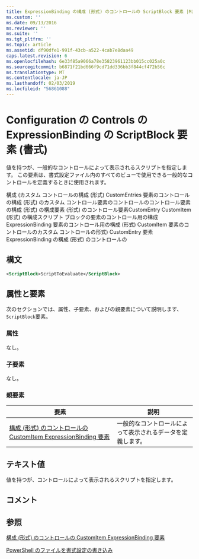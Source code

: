 ```yaml
---
title: ExpressionBinding の構成 (形式) のコントロールの ScriptBlock 要素 |Microsoft Docs
ms.custom: ''
ms.date: 09/13/2016
ms.reviewer: ''
ms.suite: ''
ms.tgt_pltfrm: ''
ms.topic: article
ms.assetid: df90dfe1-991f-43cb-a522-4cab7e8daa49
caps.latest.revision: 6
ms.openlocfilehash: 6e33f85a9066a78e35823961123bb015cc025a0c
ms.sourcegitcommit: b6871f21bd666f9cd71dd336bb3f844cf472b56c
ms.translationtype: MT
ms.contentlocale: ja-JP
ms.lasthandoff: 02/03/2019
ms.locfileid: "56861088"
---
```

# <a name="scriptblock-element-for-expressionbinding-for-controls-for-configuration-format"></a>Configuration の Controls の ExpressionBinding の ScriptBlock 要素 (書式)

値を持つが、一般的なコントロールによって表示されるスクリプトを指定します。 この要素は、書式設定ファイル内のすべてのビューで使用できる一般的なコントロールを定義するときに使用されます。

構成 (カスタム コントロールの構成 (形式) CustomEntries 要素のコントロールの構成 (形式) のカスタム コントロール要素のコントロールのコントロール要素の構成 (形式) の構成要素 (形式) のコントロール要素CustomEntry CustomItem (形式) の構成スクリプト ブロックの要素のコントロール用の構成 ExpressionBinding 要素のコントロール用の構成 (形式) CustomItem 要素のコントロールのカスタム コントロールの形式) CustomEntry 要素ExpressionBinding の構成 (形式) のコントロールの

## <a name="syntax"></a>構文

```xml
<ScriptBlock>ScriptToEvaluate</ScriptBlock>
```

## <a name="attributes-and-elements"></a>属性と要素

次のセクションでは、属性、子要素、およびの親要素について説明します、`ScriptBlock`要素。

### <a name="attributes"></a>属性

なし。

### <a name="child-elements"></a>子要素

なし。

### <a name="parent-elements"></a>親要素

|要素|説明|
|-------------|-----------------|
|[構成 (形式) のコントロールの CustomItem ExpressionBinding 要素](./expressionbinding-element-for-customitem-for-controls-for-configuration-format.md)|一般的なコントロールによって表示されるデータを定義します。|

## <a name="text-value"></a>テキスト値

値を持つが、コントロールによって表示されるスクリプトを指定します。

## <a name="remarks"></a>コメント

## <a name="see-also"></a>参照

[構成 (形式) のコントロールの CustomItem ExpressionBinding 要素](./expressionbinding-element-for-customitem-for-controls-for-configuration-format.md)

[PowerShell のファイルを書式設定の書き込み](./writing-a-powershell-formatting-file.md)
